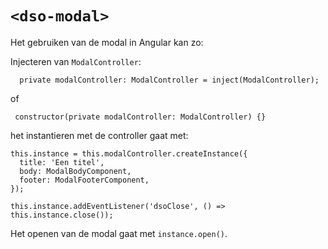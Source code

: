 # `<dso-modal>`

Het gebruiken van de modal in Angular kan zo:

Injecteren van `ModalController`:

```
  private modalController: ModalController = inject(ModalController);
```

of

```
 constructor(private modalController: ModalController) {}
```

het instantieren met de controller gaat met:

```
this.instance = this.modalController.createInstance({
  title: 'Een titel',
  body: ModalBodyComponent,
  footer: ModalFooterComponent,
});

this.instance.addEventListener('dsoClose', () => this.instance.close());

```

Het openen van de modal gaat met `instance.open()`.
